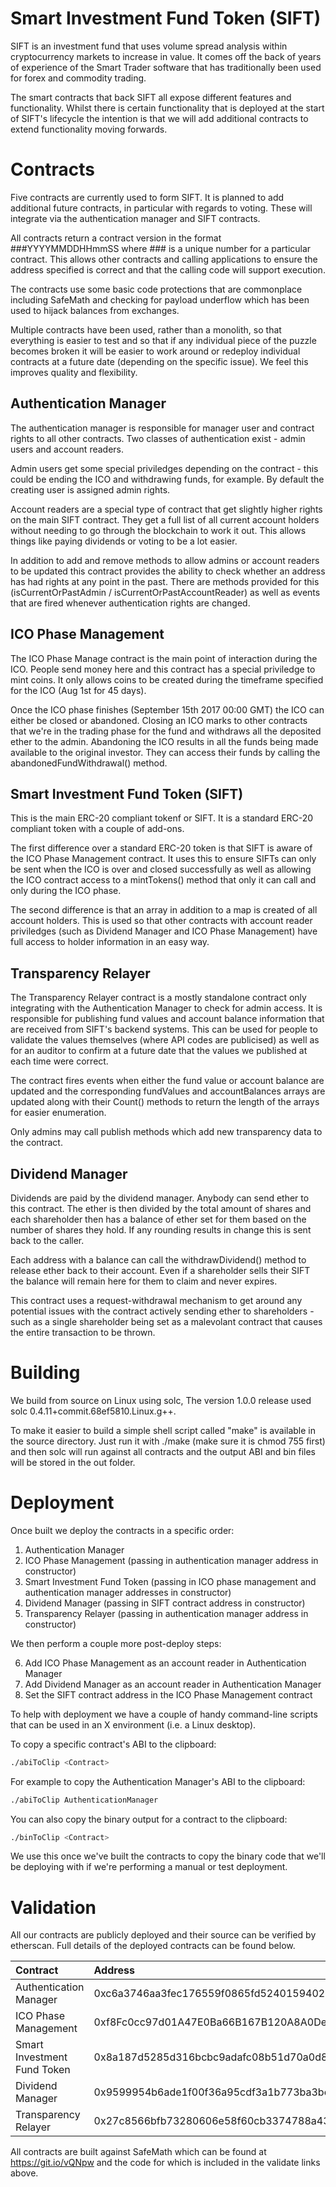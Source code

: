 # Smart Investment Fund Token (SIFT)
SIFT is an investment fund that uses volume spread analysis within cryptocurrency markets to increase in value.  It comes off the back of years of experience of the Smart Trader software that has traditionally been used for forex and commodity trading.

The smart contracts that back SIFT all expose different features and functionality.  Whilst there is certain functionality that is deployed at the start of SIFT's lifecycle the intention is that we will add additional contracts to extend functionality moving forwards.

# Contracts
Five contracts are currently used to form SIFT.  It is planned to add additional future contracts, in particular with regards to voting.  These will integrate via the authentication manager and SIFT contracts.

All contracts return a contract version in the format ###YYYYMMDDHHmmSS where ### is a unique number for a particular contract.  This allows other contracts and calling applications to ensure the address specified is correct and that the calling code will support execution.

The contracts use some basic code protections that are commonplace including SafeMath and checking for payload underflow which has been used to hijack balances from exchanges.

Multiple contracts have been used, rather than a monolith, so that everything is easier to test and so that if any individual piece of the puzzle becomes broken it will be easier to work around or redeploy individual contracts at a future date (depending on the specific issue).  We feel this improves quality and flexibility.

## Authentication Manager
The authentication manager is responsible for manager user and contract rights to all other contracts.  Two classes of authentication exist - admin users and account readers.

Admin users get some special priviledges depending on the contract - this could be ending the ICO and withdrawing funds, for example.  By default the creating user is assigned admin rights.

Account readers are a special type of contract that get slightly higher rights on the main SIFT contract.  They get a full list of all current account holders without needing to go through the blockchain to work it out.  This allows things like paying dividends or voting to be a lot easier.

In addition to add and remove methods to allow admins or account readers to be updated this contract provides the ability to check whether an address has had rights at any point in the past.  There are methods provided for this (isCurrentOrPastAdmin / isCurrentOrPastAccountReader) as well as events that are fired whenever authentication rights are changed.

## ICO Phase Management

The ICO Phase Manage contract is the main point of interaction during the ICO.  People send money here and this contract has a special priviledge to mint coins.  It only allows coins to be created during the timeframe specified for the ICO (Aug 1st for 45 days).

Once the ICO phase finishes (September 15th 2017 00:00 GMT) the ICO can either be closed or abandoned.  Closing an ICO marks to other contracts that we're in the trading phase for the fund and withdraws all the deposited ether to the admin.  Abandoning the ICO results in all the funds being made available to the original investor.  They can access their funds by calling the abandonedFundWithdrawal() method.

## Smart Investment Fund Token (SIFT)

This is the main ERC-20 compliant tokenf or SIFT.  It is a standard ERC-20 compliant token with a couple of add-ons.

The first difference over a standard ERC-20 token is that SIFT is aware of the ICO Phase Management contract.  It uses this to ensure SIFTs can only be sent when the ICO is over and closed successfully as well as allowing the ICO contract access to a mintTokens() method that only it can call and only during the ICO phase.

The second difference is that an array in addition to a map is created of all account holders.  This is used so that other contracts with account reader priviledges (such as Dividend Manager and ICO Phase Management) have full access to holder information in an easy way.

## Transparency Relayer

The Transparency Relayer contract is a mostly standalone contract only integrating with the Authentication Manager to check for admin access.  It is responsible for publishing fund values and account balance information that are received from SIFT's backend systems.  This can be used for people to validate the values themselves (where API codes are publicised) as well as for an auditor to confirm at a future date that the values we published at each time were correct.

The contract fires events when either the fund value or account balance are updated and the corresponding fundValues and accountBalances arrays are updated along with their Count() methods to return the length of the arrays for easier enumeration.

Only admins may call publish methods which add new transparency data to the contract.

## Dividend Manager

Dividends are paid by the dividend manager.  Anybody can send ether to this contract.  The ether is then divided by the total amount of shares and each shareholder then has a balance of ether set for them based on the number of shares they hold.  If any rounding results in change this is sent back to the caller.

Each address with a balance can call the withdrawDividend() method to release ether back to their account.  Even if a shareholder sells their SIFT the balance will remain here for them to claim and never expires.

This contract uses a request-withdrawal mechanism to get around any potential issues with the contract actively sending ether to shareholders - such as a single shareholder being set as a malevolant contract that causes the entire transaction to be thrown.

# Building

We build from source on Linux using solc,  The version 1.0.0 release used solc 0.4.11+commit.68ef5810.Linux.g++.

To make it easier to build a simple shell script called "make" is available in the source directory.  Just run it with ./make (make sure it is chmod 755 first) and then solc will run against all contracts and the output ABI and bin files will be stored in the out folder.

# Deployment

Once built we deploy the contracts in a specific order:

1. Authentication Manager
2. ICO Phase Management (passing in authentication manager address in constructor)
3. Smart Investment Fund Token (passing in ICO phase management and authentication manager addresses in constructor)
4. Dividend Manager (passing in SIFT contract address in constructor)
5. Transparency Relayer (passing in authentication manager address in constructor)

We then perform a couple more post-deploy steps:

6. Add ICO Phase Management as an account reader in Authentication Manager
7. Add Dividend Manager as an account reader in Authentication Manager
8. Set the SIFT contract address in the ICO Phase Management contract

To help with deployment we have a couple of handy command-line scripts that can be used in an X environment (i.e. a Linux desktop).

To copy a specific contract's ABI to the clipboard:
```bash
./abiToClip <Contract>
```

For example to copy the Authentication Manager's ABI to the clipboard:
```bash
./abiToClip AuthenticationManager
```

You can also copy the binary output for a contract to the clipboard:
```bash
./binToClip <Contract>
```

We use this once we've built the contracts to copy the binary code that we'll be deploying with if we're performing a manual or test deployment.


# Validation

All our contracts are publicly deployed and their source can be verified by etherscan.  Full details of the deployed contracts can be found below.


| Contract | Address | Source | Validate |
|:---------|:--------|:-------|:---------|
| Authentication Manager | 0xc6a3746aa3fec176559f0865fd5240159402a81f | https://git.io/vQNpq | https://etherscan.io/address/0xc6a3746aa3fec176559f0865fd5240159402a81f#code |
| ICO Phase Management | 0xf8Fc0cc97d01A47E0Ba66B167B120A8A0DeAb949 | https://git.io/vQNpy | https://etherscan.io/address/0xf8Fc0cc97d01A47E0Ba66B167B120A8A0DeAb949#code | 
| Smart Investment Fund Token | 0x8a187d5285d316bcbc9adafc08b51d70a0d8e000 | https://git.io/vQNpH | https://etherscan.io/address/0x8a187d5285d316bcbc9adafc08b51d70a0d8e000#code |
| Dividend Manager | 0x9599954b6ade1f00f36a95cdf3a1b773ba3be19a | https://git.io/vQNxp | https://etherscan.io/address/0x9599954b6ade1f00f36a95cdf3a1b773ba3be19a#code |
| Transparency Relayer | 0x27c8566bfb73280606e58f60cb3374788a43d850 | https://git.io/vQNpx | https://etherscan.io/address/0x27c8566bfb73280606e58f60cb3374788a43d850#code |

All contracts are built against SafeMath which can be found at https://git.io/vQNpw and the code for which is included in the validate links above.
